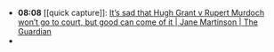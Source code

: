 - **08:08** [[quick capture]]:  [It’s sad that Hugh Grant v Rupert Murdoch won’t go to court, but good can come of it | Jane Martinson | The Guardian](https://www.theguardian.com/commentisfree/2024/apr/18/hugh-grant-rupert-murdoch-court-hacking-reforms)
-